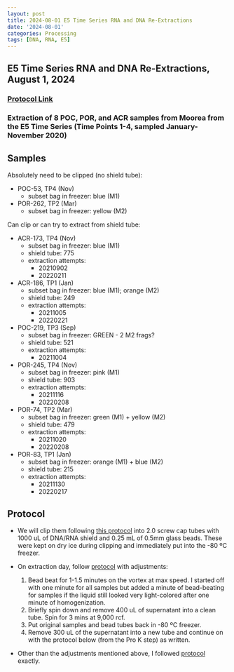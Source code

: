 ```yaml
---
layout: post
title: 2024-08-01 E5 Time Series RNA and DNA Re-Extractions
date: '2024-08-01'
categories: Processing
tags: [DNA, RNA, E5]
---
```


## E5 Time Series RNA and DNA Re-Extractions, August 1, 2024

### [Protocol Link](https://zdellaert.github.io/ZD_Putnam_Lab_Notebook/Protocols_Zymo_Quick_DNA_RNA_Miniprep_Plus/)

### Extraction of 8 POC, POR, and ACR samples from Moorea from the E5 Time Series (Time Points 1-4, sampled January-November 2020)

## Samples

Absolutely need to be clipped (no shield tube):
- POC-53, TP4 (Nov)
  - subset bag in freezer: blue (M1)
- POR-262, TP2 (Mar)
  - subset bag in freezer: yellow (M2)

Can clip or can try to extract from shield tube:
- ACR-173, TP4 (Nov)
  - subset bag in freezer: blue (M1)
  - shield tube: 775
  - extraction attempts:
    - 20210902
    - 20220211
- ACR-186, TP1 (Jan)
  - subset bag in freezer: blue (M1); orange (M2)
  - shield tube: 249
  - extraction attempts:
    - 20211005
    - 20220221
- POC-219, TP3 (Sep)
  - subset bag in freezer: GREEN - 2 M2 frags?
  - shield tube: 521
  - extraction attempts:
    - 20211004
- POR-245, TP4 (Nov)
  - subset bag in freezer: pink (M1)
  - shield tube: 903
  - extraction attempts:
    - 20211116
    - 20220208
- POR-74, TP2 (Mar)
  - subset bag in freezer: green (M1) + yellow (M2)
  - shield tube: 479
  - extraction attempts:
    - 20211020
    - 20220208
- POR-83, TP1 (Jan)
  - subset bag in freezer: orange (M1) + blue (M2)
  - shield tube: 215
  - extraction attempts:
    - 20211130
    - 20220217

## Protocol

- We will clip them following [this protocol](https://emmastrand.github.io/EmmaStrand_Notebook/KBay-Coral-Chipping-2021/) into 2.0 screw cap tubes with 1000 uL of DNA/RNA shield and 0.25 mL of 0.5mm glass beads. These were kept on dry ice during clipping and immediately put into the -80 ºC freezer.

- On extraction day, follow [protocol](https://zdellaert.github.io/ZD_Putnam_Lab_Notebook/Protocols_Zymo_Quick_DNA_RNA_Miniprep_Plus/) with adjustments:
    1. Bead beat for 1-1.5 minutes on the vortex at max speed. I started off with one minute for all samples but added a minute of bead-beating for samples if the liquid still looked very light-colored after one minute of homogenization.
    2. Briefly spin down and remove 400 uL of supernatant into a clean tube. Spin for 3 mins at 9,000 rcf.
    3. Put original samples and bead tubes back in -80 ºC freezer.
    4. Remove 300 uL of the supernatant into a new tube and continue on with the protocol below (from the Pro K step) as written.

- Other than the adjustments mentioned above, I followed [protocol](https://zdellaert.github.io/ZD_Putnam_Lab_Notebook/Protocols_Zymo_Quick_DNA_RNA_Miniprep_Plus/) exactly.

